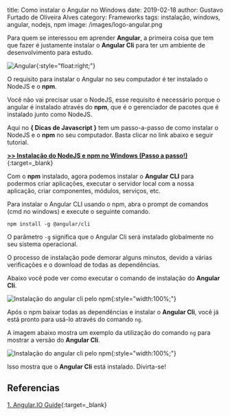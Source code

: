 title: Como instalar o Angular no Windows
date: 2019-02-18
author: Gustavo Furtado de Oliveira Alves
category: Frameworks
tags: instalação, windows, angular, nodejs, npm
image: /images/logo-angular.png

Para quem se interessou em aprender **Angular**, a primeira coisa que tem que fazer é
justamente instalar o **Angular Cli** para ter um ambiente de desenvolvimento para estudo.

![Angular](/images/logo-angular.png){:style="float:right;"}

O requisito para instalar o Angular no seu computador é ter instalado o NodeJS e o **npm**.

Você não vai precisar usar o NodeJS, esse requisito é necessário porque o angular é instalado através do **npm**,
que é o gerenciador de pacotes que é instalado junto como NodeJS.

Aqui no **{ Dicas de Javascript }** tem um passo-a-passo de como instalar o NodeJS e o **npm** no seu computador.
Basta clicar no link abaixo e seguir tutorial.

[**>> Instalação do NodeJS e npm no Windows (Passo a passo!)**](https://dicasdejavascript.com.br/instalacao-do-nodejs-e-npm-no-windows-passo-a-passo/){:target=\_blank}

Com o **npm** instalado, agora podemos instalar o **Angular CLI** para podermos criar aplicações,
executar o servidor local com a nossa aplicação, criar componentes, módulos, serviços, etc.

Para instalar o Angular CLI usando o npm, abra o prompt de comandos (cmd no windows) e execute o seguinte comando.

```
npm install -g @angular/cli
```

O parâmetro `-g` significa que o Angular Cli será instalado globalmente no seu sistema operacional.

O processo de instalação pode demorar alguns minutos,
devido a várias verificações e o download de todas as dependências.

Abaixo você pode ver como executar o comando de instalação do **Angular Cli**.

![Instalação do angular cli pelo npm](/images/instalacao-angular-cli-com-npm.gif){:style="width:100%;"}

Após o npm baixar todas as dependências e instalar o **Angular Cli**, você já está pronto para usá-lo através do comando `ng`.

A imagem abaixo mostra um exemplo da utilização do comando ``ng`` para mostrar a versão do **Angular Cli**.

![Instalação do angular cli pelo npm](/images/verificacao-do-comando-ng.gif){:style="width:100%;"}

Isso mostra que o **Angular Cli** está instalado. Divirta-se!

## Referencias

[1. Angular.IO Guide](https://angular.io/guide/quickstart){:target=\_blank}